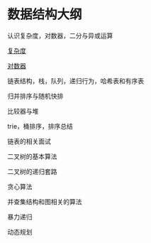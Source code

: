 # 数据结构大纲

认识复杂度，对数器，二分与异或运算

[复杂度](https://github.com/sanzhixiong19860117/dataStructure/tree/master/dya01)

[对数器](https://github.com/sanzhixiong19860117/dataStructure/tree/master/Logarithm)

链表结构，栈，队列，递归行为，哈希表和有序表

归并排序与随机快排

比较器与堆

trie，桶排序，排序总结

链表的相关面试

二叉树的基本算法

二叉树的递归套路

贪心算法

并查集结构和图相关的算法

暴力递归

动态规划




